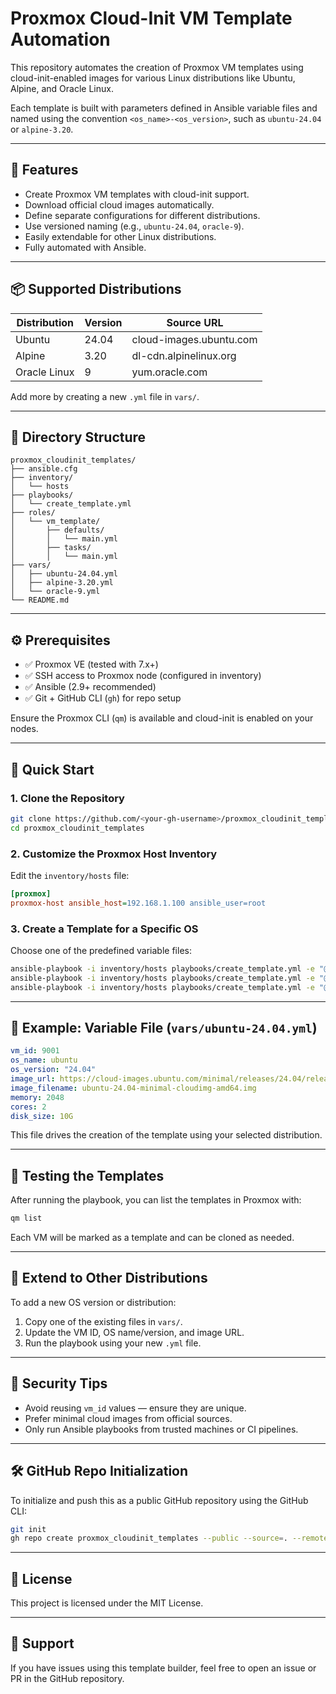 # Proxmox Cloud-Init VM Template Automation

This repository automates the creation of Proxmox VM templates using cloud-init-enabled images for various Linux distributions like Ubuntu, Alpine, and Oracle Linux.

Each template is built with parameters defined in Ansible variable files and named using the convention `<os_name>-<os_version>`, such as `ubuntu-24.04` or `alpine-3.20`.

---

## 🧰 Features

- Create Proxmox VM templates with cloud-init support.
- Download official cloud images automatically.
- Define separate configurations for different distributions.
- Use versioned naming (e.g., `ubuntu-24.04`, `oracle-9`).
- Easily extendable for other Linux distributions.
- Fully automated with Ansible.

---

## 📦 Supported Distributions

| Distribution | Version  | Source URL |
|--------------|----------|------------|
| Ubuntu       | 24.04    | cloud-images.ubuntu.com |
| Alpine       | 3.20     | dl-cdn.alpinelinux.org |
| Oracle Linux | 9        | yum.oracle.com |

Add more by creating a new `.yml` file in `vars/`.

---

## 📁 Directory Structure

```
proxmox_cloudinit_templates/
├── ansible.cfg
├── inventory/
│   └── hosts
├── playbooks/
│   └── create_template.yml
├── roles/
│   └── vm_template/
│       ├── defaults/
│       │   └── main.yml
│       ├── tasks/
│       │   └── main.yml
├── vars/
│   ├── ubuntu-24.04.yml
│   ├── alpine-3.20.yml
│   └── oracle-9.yml
└── README.md
```

---

## ⚙️ Prerequisites

- ✅ Proxmox VE (tested with 7.x+)
- ✅ SSH access to Proxmox node (configured in inventory)
- ✅ Ansible (2.9+ recommended)
- ✅ Git + GitHub CLI (`gh`) for repo setup

Ensure the Proxmox CLI (`qm`) is available and cloud-init is enabled on your nodes.

---

## 🚀 Quick Start

### 1. Clone the Repository

```bash
git clone https://github.com/<your-gh-username>/proxmox_cloudinit_templates.git
cd proxmox_cloudinit_templates
```

### 2. Customize the Proxmox Host Inventory

Edit the `inventory/hosts` file:

```ini
[proxmox]
proxmox-host ansible_host=192.168.1.100 ansible_user=root
```

### 3. Create a Template for a Specific OS

Choose one of the predefined variable files:

```bash
ansible-playbook -i inventory/hosts playbooks/create_template.yml -e "@vars/ubuntu-24.04.yml"
ansible-playbook -i inventory/hosts playbooks/create_template.yml -e "@vars/alpine-3.20.yml"
ansible-playbook -i inventory/hosts playbooks/create_template.yml -e "@vars/oracle-9.yml"
```

---

## 📄 Example: Variable File (`vars/ubuntu-24.04.yml`)

```yaml
vm_id: 9001
os_name: ubuntu
os_version: "24.04"
image_url: https://cloud-images.ubuntu.com/minimal/releases/24.04/release/ubuntu-24.04-minimal-cloudimg-amd64.img
image_filename: ubuntu-24.04-minimal-cloudimg-amd64.img
memory: 2048
cores: 2
disk_size: 10G
```

This file drives the creation of the template using your selected distribution.

---

## 🧪 Testing the Templates

After running the playbook, you can list the templates in Proxmox with:

```bash
qm list
```

Each VM will be marked as a template and can be cloned as needed.

---

## 🔁 Extend to Other Distributions

To add a new OS version or distribution:

1. Copy one of the existing files in `vars/`.
2. Update the VM ID, OS name/version, and image URL.
3. Run the playbook using your new `.yml` file.

---

## 🔐 Security Tips

- Avoid reusing `vm_id` values — ensure they are unique.
- Prefer minimal cloud images from official sources.
- Only run Ansible playbooks from trusted machines or CI pipelines.

---

## 🛠 GitHub Repo Initialization

To initialize and push this as a public GitHub repository using the GitHub CLI:

```bash
git init
gh repo create proxmox_cloudinit_templates --public --source=. --remote=origin --push
```

---

## 📝 License

This project is licensed under the MIT License.

---

## 🙋 Support

If you have issues using this template builder, feel free to open an issue or PR in the GitHub repository.

